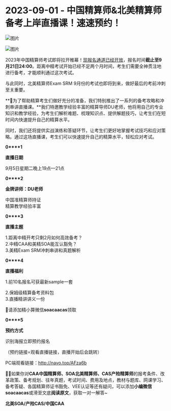 # 2023-09-01 - 中国精算师&北美精算师备考上岸直播课！速速预约！

![图片](https://mmbiz.qpic.cn/mmbiz_jpg/mK3FpI9af4kg4PH3You8v1p2s4zAl35ZxNnxg0MdNmVTvH2IJcatox7FnBcNAnYE4JN8ZPBDeK1yLvRwqaptmA/640?wx_fmt=jpeg&wxfrom=5&wx_lazy=1&wx_co=1&tp=webp)

![图片](https://mmbiz.qpic.cn/mmbiz_gif/mK3FpI9af4kg4PH3You8v1p2s4zAl35ZQkpnCFrL4sxibTsCHduia44N0WRpw0ibe62rGfxowYB0ZzQROPDAlhh3Q/640?wx_fmt=gif&wxfrom=5&wx_lazy=1&tp=webp)

2023年中国精算师考试即将拉开帷幕！[现报名通道已经开放](http://mp.weixin.qq.com/s?__biz=Mzg5ODgxNDE0NQ==&mid=2247496823&idx=1&sn=2355969bdd660a514690372530bd1883&chksm=c05e6dd9f729e4cf11c073c88efe94dcfe25f3b3f0e7d527deaf1b85497903e6e5f799f2420c&scene=21#wechat_redirect)，报名时间**截止至9月21日24:00**。距离中精考试开始已经不足两个月时间，考生们需要全神贯注地进行备考，才能顺利通过这次考试。

与此同时，北美精算师Exam SRM 9月份的考试也即将到来，做好最后的考前冲刺至关重要。

**🙋为了帮助精算考生们做好充分的准备，我们特别推出了一系列的备考攻略和冲刺串讲直播课。**我们特邀教学经验丰富的精算导师DU老师，他将用自己的专业知识和教学经验，为考生们解析难题、梳理知识点、提供解题技巧，让考生们在短时间内快速提升自己的精算水平。 

同时，我们还将提供实战演练和答疑环节，让考生们更好地掌握考试技巧和应对策略。通过这场直播课，考生们可以快速提升自己的精算水平，轻松应对考试。

**0****1**

**直播日期**

9月5日星期二晚上19点—21点

**0****2**

**金牌讲师：DU老师**

中国准精算师持证  
精算教学经验丰富

**0****3**

**直播主题**

1.距离中精开考只剩2月如何高效备考？  
2.中精CAA和美精SOA能互认豁免？  
3.美精Exam SRM冲刺串讲和真题解析

**0****4**

**直播福利**

1.前10名报名可获最新sample一套

2.保姆级精算备考资料包  
3.直播精讲讲义一份

🎁请添加精小算微信**soacaacas**领取

**0****5**

**预约方式**

识别海报立即预约报名

（预约链接=观看直播链接，直播开始后会跳转）



PC端观看链接：http://navo.top/AFza6b

**💁‍♀️**如果你对**CAA中国精算师、SOA北美精算师、CAS产险精算师**的报考条件、改革政策、备考规划、往年真题，考试时间、费用及地点，教材与题库、网课学习、备考答疑、各国精算师证书豁免、VEE认证等还有疑问，可以添加**小编微信soacaacas**或滑至文底**阅读原文**，获取一对一解答~

**北美SOA/产险CAS/中国CAA**